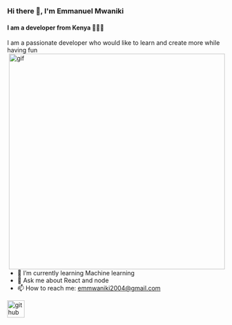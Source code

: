 ### Hi there 👋, I'm Emmanuel Mwaniki
#### I am a developer from Kenya 👋🇰🇪
I am a passionate developer who would like to learn and create more while having fun
[<img src='https://media.giphy.com/media/SWoSkN6DxTszqIKEqv/giphy.gif' alt='gif' align='right' width='500'>](https://github.com/theb0imanuu) 


- 🌱 I’m currently learning Machine learning
- 💬 Ask me about React and node 
- 📫 How to reach me: emmwaniki2004@gmail.com 

[<img src='https://cdn.jsdelivr.net/npm/simple-icons@3.0.1/icons/github.svg' alt='github' height='40'>](https://github.com/theb0imanuu)  


